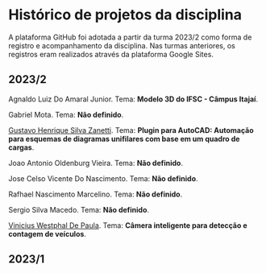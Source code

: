 # Histórico de projetos da disciplina
A plataforma GitHub foi adotada a partir da turma 2023/2 como forma de registro e acompanhamento da disciplina. Nas turmas anteriores, os registros eram realizados através da plataforma Google Sites.

## 2023/2
Agnaldo Luiz Do Amaral Junior. Tema: **Modelo 3D do IFSC - Câmpus Itajaí**. 

Gabriel Mota. Tema: **Não definido**. 

[Gustavo Henrique Silva Zanetti](https://github.com/gustavohsz/PI3-AutoCAD). Tema: **Plugin para AutoCAD: Automação para esquemas de diagramas unifilares com base em um quadro de cargas**. 

Joao Antonio Oldenburg Vieira. Tema: **Não definido**. 

Jose Celso Vicente Do Nascimento. Tema: **Não definido**. 

Rafhael Nascimento Marcelino. Tema: **Não definido**. 

Sergio Silva Macedo. Tema: **Não definido**. 

[Vinicius Westphal De Paula](https://github.com/viniwestphal/PI3). Tema: **Câmera inteligente para detecção e contagem de veículos**. 

## 2023/1
